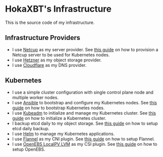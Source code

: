 # HokaXBT's Infrastructure

This is the source code of my infrastructure.

## Infrastructure Providers

- I use [Netcup](https://www.netcup.de) as my server provider. See
  [this guide](./docs/provision-netcup-server.md) on how to provision a Netcup
  server to be used for Kubernetes nodes.
- I use [Hetzner](https://www.hetzner.com) as my object storage provider.
- I use [Cloudflare](https://www.cloudflare.com) as my DNS provider.

## Kubernetes

- I use a simple cluster configuration with single control plane node and
  multiple worker nodes.
- I use [Ansible](https://docs.ansible.com/) to bootstrap and configure my
  Kubernetes nodes. See [this guide](./docs/bootstrap-nodes.md) on how to
  bootstrap Kubernetes nodes.
- I use
  [Kubeadm](https://kubernetes.io/docs/setup/production-environment/tools/kubeadm/)
  to initialize and manage my Kubernetes cluster. See
  [this guide](./docs/initialize-cluster.md) on how to initialize a Kubernetes
  cluster.
- I backup etcd daily to my object storage. See
  [this guide](./docs/etcd-daily-backup.md) on how to setup etcd daily backup.
- I use [Helm](https://helm.sh/) to manage my Kubernetes applications.
- I use [Flannel](https://github.com/flannel-io/flannel) as my CNI plugin. See
  [this guide](./services/flannel/README.md) on how to setup Flannel.
- I use
  [OpenEBS LocalPV LVM](https://openebs.io/docs/user-guides/local-storage-user-guide/local-pv-lvm/lvm-installation)
  as my CSI plugin. See [this guide](./services/openebs/README.md) on how to
  setup OpenEBS.

